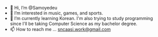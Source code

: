 - 👋 Hi, I’m @Samoyedeu
- 👀 I’m interested in music, games, and sports. 
- 🌱 I’m currently learning Korean. I'm also trying to study programming since I'll be taking Computer Science as my bachelor degree.
- 📫 How to reach me ... sncaasi.work@gmail.com 

<!---
Samoyedeu/Samoyedeu is a ✨ special ✨ repository because its `README.md` (this file) appears on your GitHub profile.
You can click the Preview link to take a look at your changes.
--->
